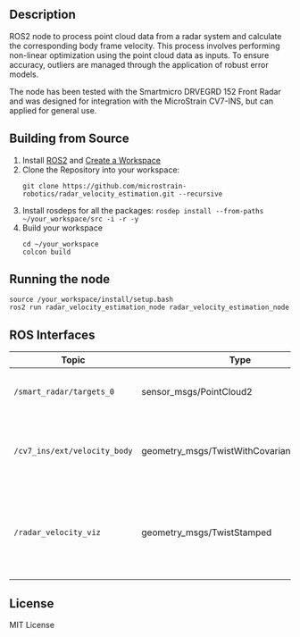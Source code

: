 ## Description
ROS2 node to process point cloud data from a radar system and calculate the corresponding body frame velocity. This process involves performing non-linear optimization using the point cloud data as inputs. To ensure accuracy, outliers are managed through the application of robust error models.

The node has been tested with the Smartmicro DRVEGRD 152 Front Radar and was designed for integration with the MicroStrain CV7-INS, but can applied for general use.

## Building from Source
1. Install [ROS2](https://docs.ros.org/en/humble/Installation.html) and [Create a Workspace](https://docs.ros.org/en/humble/Tutorials/Beginner-Client-Libraries/Creating-A-Workspace/Creating-A-Workspace.html)
2. Clone the Repository into your workspace:
   ```
   git clone https://github.com/microstrain-robotics/radar_velocity_estimation.git --recursive
   ```
3. Install rosdeps for all the packages: `rosdep install --from-paths ~/your_workspace/src -i -r -y`
4. Build your workspace
   ```
   cd ~/your_workspace
   colcon build
   ```
   
## Running the node
```
source /your_workspace/install/setup.bash
ros2 run radar_velocity_estimation_node radar_velocity_estimation_node
```

## ROS Interfaces
| Topic                        | Type                                     | Description                                                                   |
|------------------------------|------------------------------------------|-------------------------------------------------------------------------------|
| `/smart_radar/targets_0`     | sensor_msgs/PointCloud2                  | Input 4D radar point cloud with speed                                         |
| `/cv7_ins/ext/velocity_body` | geometry_msgs/TwistWithCovarianceStamped | Output estimated bodyframe velocity with covariance                           |
| `/radar_velocity_viz`        | geometry_msgs/TwistStamped               | Output estimated bodyframe velocity, primarily used for visualization in RViz |

## License
MIT License
